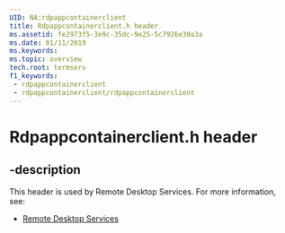 ```yaml
---
UID: NA:rdpappcontainerclient
title: Rdpappcontainerclient.h header
ms.assetid: fe2973f5-3e9c-35dc-9e25-5c7926e39a3a
ms.date: 01/11/2019
ms.keywords: 
ms.topic: overview
tech.root: termserv
f1_keywords:
 - rdpappcontainerclient
 - rdpappcontainerclient/rdpappcontainerclient
---
```


# Rdpappcontainerclient.h header


## -description

This header is used by Remote Desktop Services. For more information, see:

- [Remote Desktop Services](../_termserv/index.md)

